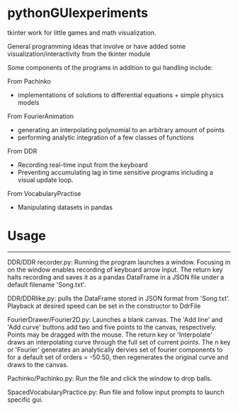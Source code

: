 # pythonGUIexperiments
tkinter work for little games and math visualization. 

General programming ideas that involve or have added some visualization/interactivity from the tkinter module

Some components of the programs in addition to gui handling include:

  From Pachinko
  - implementations of solutions to differential equations + simple physics models 
  
  From FourierAnimation
  - generating an interpolating polynomial to an arbitrary amount of points
  - performing analytic integration of a few classes of functions
  
  From DDR
  - Recording real-time input from the keyboard
  - Preventing accumulating lag in time sensitive programs including a visual update loop.
  
  From VocabularyPractise
  - Manipulating datasets in pandas


# Usage
-----
DDR/DDR recorder.py: Running the program launches a window. Focusing in on the window enables recording of keyboard arrow input.
The return key halts recording and saves it as a pandas DataFrame in a JSON file under a default filename 'Song.txt'.

DDR/DDRlike.py: pulls the DataFrame stored in JSON format from 'Song.txt'. Playback at desired speed can be set in the constructor to DdrFile

FourierDrawer/Fourier2D.py: Launches a blank canvas. The 'Add line' and 'Add curve' buttons add two and five points to the canvas, respectively.
Points may be dragged with the mouse. The return key or 'Interpolate' draws an interpolating curve through the full set of current points. The n key
or 'Fourier' generates an analytically dervies set of fourier components to for a default set of orders = -50:50, then regenerates the original curve
and draws to the canvas.

Pachinko/Pachinko.py: Run the file and click the window to drop balls.

SpacedVocabularyPractice.py: Run file and follow input prompts to launch specific gui.
